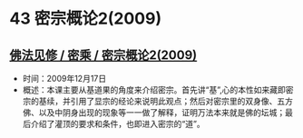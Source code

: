 # 43 密宗概论2(2009)

## [佛法见修 / 密乘 / 密宗概论2(2009)](https://www.fohuifayu.com/index.php/huideng-jiangtang/fofa-jianxiu/mi-cheng/927-l09025)

- 时间：2009年12月17日
- 概述：本课主要从基道果的角度来介绍密宗。首先讲“基”,心的本性如来藏即密宗的基续，并引用了显宗的经论来说明此观点；然后对密宗里的双身像、五方佛、以及中阴身出现的现象等一一做了解释，证明万法本来就是佛的坛城；最后介绍了灌顶的要求和条件，也即进入密宗的“道”。